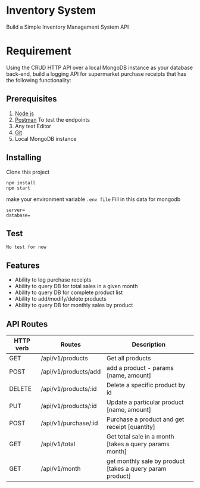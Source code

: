 # Inventory System
Build a Simple Inventory Management System API

# Requirement

Using the CRUD HTTP API over a local MongoDB instance as your database back-end, build a logging API for supermarket purchase receipts that has the following functionality:

## Prerequisites
1. [Node js](https://nodejs.org/en/)
2. [Postman](https://www.getpostman.com/) To test the endpoints
3. Any text Editor
4. [Git](https://git-scm.com/downloads)
4. Local MongoDB instance

## Installing

Clone this project

```shell
npm install
npm start
```
make your environment variable `.env file`
Fill in this data for mongodb
```
server=
database=
```

## Test
```shell
No test for now
```

## Features
- Ability to log purchase receipts
- Ability to query DB for total sales in a given month
- Ability to query DB for complete product list
- Ability to add/modify/delete products
- Ability to query DB for monthly sales by product

## API Routes

| HTTP verb | Routes  | Description |
|-----------| ------------- | ------------- |
| GET | /api/v1/products | Get all products |
| POST | /api/v1/products/add | add a product - params [name, amount]|
| DELETE | /api/v1/products/:id | Delete a specific product by id |
| PUT | /api/v1/products/:id | Update a particular product [name, amount] |
| POST | /api/v1/purchase/:id  | Purchase a product and get receipt [quantity]  |
| GET | /api/v1/total  | Get total sale in a month [takes a query params month] |
| GET | /api/v1/month  | get monthly sale by product [takes a query param product]|
